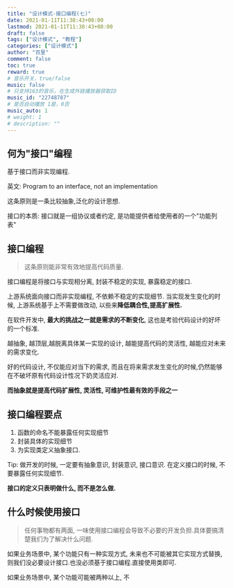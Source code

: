 ```yaml
---
title: "设计模式-接口编程(七)"
date: 2021-01-11T11:38:43+08:00
lastmod: 2021-01-11T11:38:43+08:00
draft: false
tags: ["设计模式", "教程"]
categories: ["设计模式"]
author: "百里"
comment: false
toc: true
reward: true
# 音乐开关，true/false
music: false
# 只支持163的音乐，在生成外链播放器获取ID
music_id: "22748787"
# 是否自动播放 1是，0否
music_auto: 1
# weight: 1
# description: ""
---
```


## 何为"接口"编程

基于接口而非实现编程. 

英文: Program to an interface, not an implementation

这条原则是一条比较抽象,泛化的设计思想. 



接口的本质: 接口就是一组协议或者约定, 是功能提供者给使用者的一个"功能列表"



## 接口编程

> 这条原则能非常有效地提高代码质量.

接口编程是将接口与实现相分离, 封装不稳定的实现, 暴露稳定的接口.

上游系统面向接口而非实现编程, 不依赖不稳定的实现细节. 当实现发生变化的时候, 上游系统基于上不需要做改动, 以些来**降低耦合性,提高扩展性.** 



在软件开发中, **最大的挑战之一就是需求的不断变化**, 这也是考验代码设计的好坏的一个标准.

越抽象, 越顶层,越脱离具体某一实现的设计, 越能提高代码的灵活性, 越能应对未来的需求变化.

好的代码设计, 不仅能应对当下的需求, 而且在将来需求发生变化的时候,仍然能够在不破坏原有代码设计性况下奶灵活应对. 

**而抽象就是提高代码扩展性, 灵活性, 可维护性最有效的手段之一**



## 接口编程要点

1. 函数的命名不能暴露任何实现细节
2. 封装具体的实现细节
3. 为实现类定义抽象接口.

Tip: 做开发的时候, 一定要有抽象意识, 封装意识, 接口意识. 在定义接口的时候, 不要暴露任何实现细节. 

**接口的定义只表明做什么, 而不是怎么做.**



## 什么时候使用接口

> 任何事物都有两面, 一味使用接口编程会导致不必要的开发负担.具体要搞清楚我们为了解决什么问题.

如果业务场景中, 某个功能只有一种实现方式, 未来也不可能被其它实现方式替换,则我们没必要设计接口.也没必须基于接口编程.直接使用类即可. 

如果业务场景中, 某个功能可能被两种以上, 不

